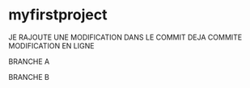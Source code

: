 # myfirstproject

JE RAJOUTE UNE MODIFICATION DANS LE COMMIT DEJA COMMITE
MODIFICATION EN LIGNE

BRANCHE A



BRANCHE B
